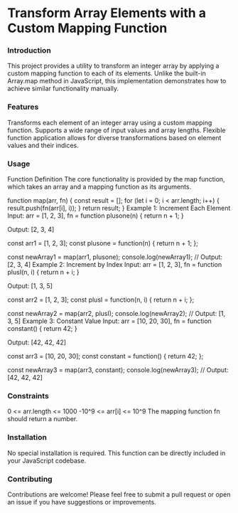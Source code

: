 <h1>Transform Array Elements with a Custom Mapping Function</h1>
<h3>Introduction</h3>
This project provides a utility to transform an integer array by applying a custom mapping function to each of its elements. Unlike the built-in Array.map method in JavaScript, this implementation demonstrates how to achieve similar functionality manually.

<h3>Features</h3>
Transforms each element of an integer array using a custom mapping function.
Supports a wide range of input values and array lengths.
Flexible function application allows for diverse transformations based on element values and their indices.
<h3>Usage</h3>
Function Definition
The core functionality is provided by the map function, which takes an array and a mapping function as its arguments.

function map(arr, fn) {
    const result = [];
    for (let i = 0; i < arr.length; i++) {
        result.push(fn(arr[i], i));
    }
    return result;
}
Example 1: Increment Each Element
Input: arr = [1, 2, 3], fn = function plusone(n) { return n + 1; }

Output: [2, 3, 4]

const arr1 = [1, 2, 3];
const plusone = function(n) { return n + 1; };

const newArray1 = map(arr1, plusone);
console.log(newArray1); // Output: [2, 3, 4]
Example 2: Increment by Index
Input: arr = [1, 2, 3], fn = function plusI(n, i) { return n + i; }

Output: [1, 3, 5]

const arr2 = [1, 2, 3];
const plusI = function(n, i) { return n + i; };

const newArray2 = map(arr2, plusI);
console.log(newArray2); // Output: [1, 3, 5]
Example 3: Constant Value
Input: arr = [10, 20, 30], fn = function constant() { return 42; }

Output: [42, 42, 42]

const arr3 = [10, 20, 30];
const constant = function() { return 42; };

const newArray3 = map(arr3, constant);
console.log(newArray3); // Output: [42, 42, 42]
<h3>Constraints</h3>
0 <= arr.length <= 1000
-10^9 <= arr[i] <= 10^9
The mapping function fn should return a number.
<h3>Installation</h3>
No special installation is required. This function can be directly included in your JavaScript codebase.

<h3>Contributing</h3>
Contributions are welcome! Please feel free to submit a pull request or open an issue if you have suggestions or improvements.
